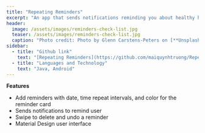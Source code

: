 ```yaml
---
title: "Repeating Reminders"
excerpt: "An app that sends notifications reminding you about healthy habits (drinking water, taking a walk, taking a break)"
header:
  image: /assets/images/reminders-check-list.jpg
  teaser: /assets/images/reminders-check-list.jpg
  caption: "Photo credit: Photo by Glenn Carstens-Peters on [**Unsplash**](https://unsplash.com)"
sidebar:
  - title: "Github link"
    text: "[Repeating Reminders](https://github.com/maiquynhtruong/Repeating-Reminders)"
  - title: "Languages and Technology"
    text: "Java, Android"
---
```


**Features**

- Add reminders with date, time repeat intervals, and color for the reminder card
- Sends notifications to remind user
- Swipe to delete and undo a reminder
- Material Design user interface
